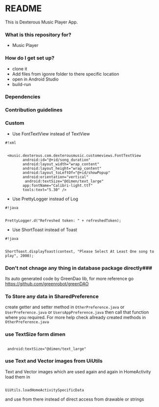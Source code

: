 # README #

This is Dexterous Music Player App.

### What is this repository for? ###

* Music Player

### How do I get set up? ###

* clone it
* Add files from igonre folder to there specific location
* open in Android Studio
* build-run

### Dependencies ###


### Contribution guidelines ###


### Custom ###

* Use FontTextView instead of TextView

```
#!xml


 <music.dexterous.com.dexterousmusic.customeviews.FontTextView
        android:id="@+id/song_duration"
        android:layout_width="wrap_content"
        android:layout_height="wrap_content"
        android:layout_toLeftOf="@+id/showPopup"
        android:orientation="vertical"
         android:textSize="@dimen/text_large"
        app:fontName="Calibri-light.ttf"
        tools:text="5.30" />
```


* Use PrettyLogger instead of Log

```
#!java


PrettyLogger.d("Refreshed token: " + refreshedToken);
```

* Use ShortToast instead of Toast

```
#!java


ShortToast.displayToast(context, "Please Select At Least One song to play", 2000);
```

### Don't not chnage any thing in database package directly###

Its auto generated code by GreenDao lib, for more reference go https://github.com/greenrobot/greenDAO


### To Store any data in SharedPreference ###

create getter and setter method in ```OtherPreference.java``` or  ```UserPreference.java``` or ```UsersAppPreference.java```
then call that function where you required. 
For more help check allready created methods in ```OtherPreference.java```

### use TextSize form dimen ###
```

 android:textSize="@dimen/text_large"
```

### use Text and Vector images from UiUtils ###

Text and Vector images which are used again and again in HomeActivity load them in 
```

UiUtils.loadHomeActivitySpecificData
```

and use from there instead of direct access from drawable or strings